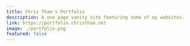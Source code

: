 ```yaml
---
title: Chris Tham's Portfolio
description: A one page vanity site featuring some of my websites.
link: https://portfolio.christham.net
image: ./portfolio.png
featured: false
---
```

